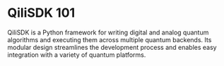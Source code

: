# QiliSDK 101

QiliSDK is a Python framework for writing digital and analog quantum algorithms and executing them across multiple quantum backends. Its modular design streamlines the development process and enables easy integration with a variety of quantum platforms.
